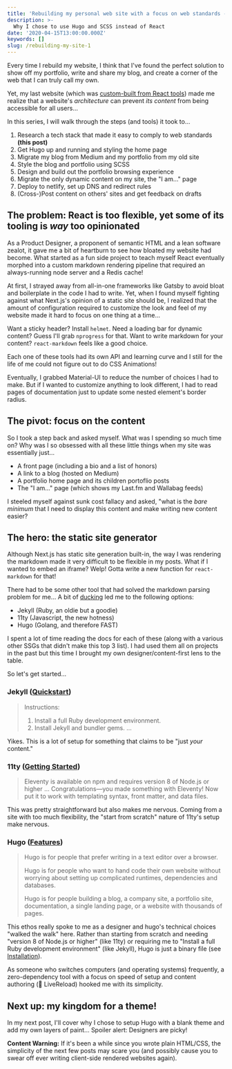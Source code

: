```yaml
---
title: 'Rebuilding my personal web site with a focus on web standards - Part 1'
description: >-
  Why I chose to use Hugo and SCSS instead of React
date: '2020-04-15T13:00:00.000Z'
keywords: []
slug: /rebuilding-my-site-1
---
```


Every time I rebuild my website, I think that I've found the perfect solution to show off my portfolio, write and share my blog, and create a corner of the web that I can truly call my own.

Yet, my last website (which was [custom-built from React tools](https://github.com/d3sandoval/desandoval-dot-net)) made me realize that a website's *architecture* can prevent *its content* from being accessible for all users...

In this series, I will walk through the steps (and tools) it took to...
1. Research a tech stack that made it easy to comply to web standards **(this post)**
2. Get Hugo up and running and styling the home page
3. Migrate my blog from Medium and my portfolio from my old site
4. Style the blog and portfolio using SCSS
5. Design and build out the portfolio browsing experience
6. Migrate the only dynamic content on my site, the "I am..." page
7. Deploy to netlify, set up DNS and redirect rules
8. (Cross-)Post content on others' sites and get feedback on drafts

## The problem: React is too flexible, yet some of its tooling is *way* too opinionated
As a Product Designer, a proponent of semantic HTML and a lean software zealot, it gave me a bit of heartburn to see how bloated my website had become. What started as a fun side project to teach myself React eventually morphed into a custom markdown rendering pipeline that required an always-running node server and a Redis cache!

At first, I strayed away from all-in-one frameworks like Gatsby to avoid bloat and boilerplate in the code I had to write. Yet, when I found myself fighting against what Next.js's opinion of a static site should be, I realized that the amount of configuration required to customize the look and feel of my website made it hard to focus on one thing at a time...

Want a sticky header? Install `helmet`. Need a loading bar for dynamic content? Guess I'll grab `nprogress` for that. Want to write markdown for your content? `react-markdown` feels like a good choice.

Each one of these tools had its own API and learning curve and I still for the life of me could not figure out to do CSS Animations!

Eventually, I grabbed Material-UI to reduce the number of choices I had to make. But if I wanted to customize anything to look different, I had to read pages of documentation just to update some nested element's border radius.

## The pivot: focus on the content
So I took a step back and asked myself. What was I spending so much time on? Why was I so obsessed with all these little things when my site was essentially just...

- A front page (including a bio and a list of honors)
- A link to a blog (hosted on Medium)
- A portfolio home page and its children portoflio posts
- The "I am..." page (which shows my Last.fm and Wallabag feeds)

I steeled myself against sunk cost fallacy and asked, "what is the *bare minimum* that I need to display this content and make writing new content easier?

## The hero: the static site generator
Although Next.js has static site generation built-in, the way I was rendering the markdown made it very difficult to be flexible in my posts. What if I wanted to embed an iframe? Welp! Gotta write a new function for `react-markdown` for that!

There had to be some other tool that had solved the markdown parsing problem for me... A bit of [ducking](https://duckduckgo.com) led me to the following options:
- Jekyll (Ruby, an oldie but a goodie)
- 11ty (Javascript, the new hotness)
- Hugo (Golang, and therefore FAST)

I spent a lot of time reading the docs for each of these (along with a various other SSGs that didn't make this top 3 list). I had used them all on projects in the past but this time I brought my own designer/content-first lens to the table.

So let's get started...

### **Jekyll** ([Quickstart](https://jekyllrb.com/docs/))
> Instructions:
> 1. Install a full Ruby development environment.
> 2. Install Jekyll and bundler gems.
> ...

Yikes. This is a lot of setup for something that claims to be "just *your* content."

### **11ty** ([Getting Started](https://www.11ty.dev/docs/getting-started/))
> Eleventy is available on npm and requires version 8 of Node.js or higher
> ...
> Congratulations—you made something with Eleventy! Now put it to work with templating syntax, front matter, and data files.

This was pretty straightforward but also makes me nervous. Coming from a site with too much flexibility, the "start from scratch" nature of 11ty's setup make nervous.

### **Hugo** ([Features](https://gohugo.io/about/features/))
> Hugo is for people that prefer writing in a text editor over a browser.
>
> Hugo is for people who want to hand code their own website without worrying about setting up complicated runtimes, dependencies and databases.
>
> Hugo is for people building a blog, a company site, a portfolio site, documentation, a single landing page, or a website with thousands of pages.

This ethos really spoke to me as a designer and hugo's technical choices "walked the walk" here. Rather than starting from scratch and needing "version 8 of Node.js or higher" (like 11ty) or requiring me to "Install a full Ruby development environment" (like Jekyll), Hugo is just a binary file (see [Installation](https://gohugo.io/getting-started/installing/)).

As someone who switches computers (and operating systems) frequently, a zero-dependency tool with a focus on speed of setup and content authoring (👋 LiveReload) hooked me with its simplicity.

## Next up: my kingdom for a theme!
In my next post, I'll cover why I chose to setup Hugo with a blank theme and add my own layers of paint... Spoiler alert: Designers are picky!

**Content Warning:** If it's been a while since you wrote plain HTML/CSS, the simplicity of the next few posts may scare you (and possibly cause you to swear off ever writing client-side rendered websites again).